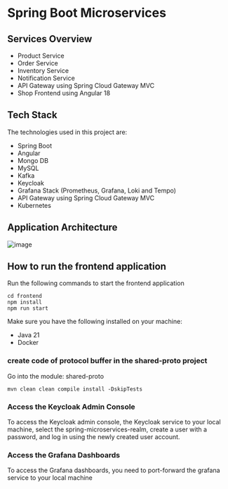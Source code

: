 # Spring Boot Microservices

## Services Overview

- Product Service
- Order Service
- Inventory Service
- Notification Service
- API Gateway using Spring Cloud Gateway MVC
- Shop Frontend using Angular 18

## Tech Stack

The technologies used in this project are:

- Spring Boot
- Angular
- Mongo DB
- MySQL
- Kafka
- Keycloak
- Grafana Stack (Prometheus, Grafana, Loki and Tempo)
- API Gateway using Spring Cloud Gateway MVC
- Kubernetes


## Application Architecture
![image](https://github.com/user-attachments/assets/d4ef38bd-8ae5-4cc7-9ac5-7a8e5ec3c969)

## How to run the frontend application

Run the following commands to start the frontend application

```shell
cd frontend
npm install
npm run start
```

Make sure you have the following installed on your machine:

- Java 21
- Docker

### create code of protocol buffer in the shared-proto project

Go into the module: shared-proto
```shell
mvn clean clean compile install -DskipTests
```

### Access the Keycloak Admin Console
To access the Keycloak admin console, the Keycloak service to your local machine, select the spring-microservices-realm, create a user with a password, and log in using the newly created user account.


### Access the Grafana Dashboards
To access the Grafana dashboards, you need to port-forward the grafana service to your local machine

